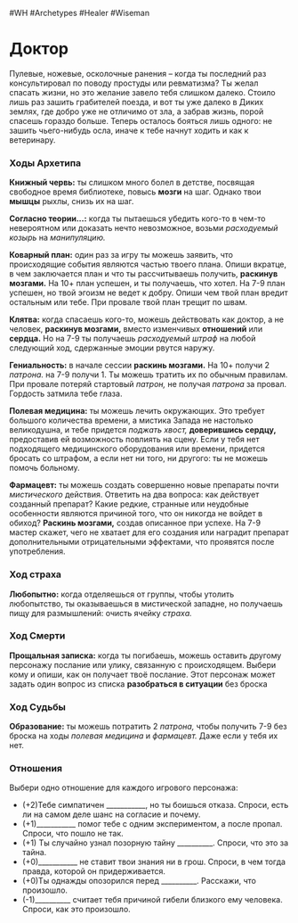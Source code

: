 #WH #Archetypes #Healer #Wiseman 

# Доктор
Пулевые, ножевые, осколочные ранения – когда ты  последний раз консультировал по поводу простуды  или ревматизма? Ты желал спасать жизни, но это  желание завело тебя слишком далеко. Стоило лишь раз  зашить грабителей поезда, и вот ты уже далеко в Диких  землях, где добро уже не отличимо от зла, а забрав  жизнь, порой спасешь гораздо больше. Теперь осталось  бояться лишь одного: не зашить чьего-нибудь осла,  иначе к тебе начнут ходить и как к ветеринару.

### Ходы Архетипа 

**Книжный червь:** ты слишком много болел в детстве,  посвящая свободное время библиотеке, повысь **мозги** на  шаг. Однако твои **мышцы** рыхлы, снизь их на шаг.  

**Согласно теории...:** когда ты пытаешься убедить кого-то в чем-то невероятном или доказать нечто невозможное,  возьми *расходуемый козырь* на *манипуляцию.*  

**Коварный план:** один раз за игру ты можешь заявить,  что происходящие события являются частью твоего плана.  Опиши вкратце, в чем заключается план и что ты  рассчитываешь получить, **раскинув мозгами.** На 10+ план  успешен, и ты получаешь, что хотел. На 7-9 план успешен,  но твой эгоизм не ведет к добру. Опиши чем твой план  вредит остальным или тебе. При провале твой план трещит  по швам.  

**Клятва:** когда спасаешь кого-то, можешь действовать  как доктор, а не человек, **раскинув мозгами,** вместо  изменчивых **отношений** или **сердца.** Но на 7-9 ты  получаешь *расходуемый штраф* на любой следующий  ход, сдержанные эмоции рвутся наружу.  

**Гениальность:** в начале сессии **раскинь мозгами.** На  10+ получи 2 *патрона.* на 7-9 получи 1. Ты можешь  тратить их по обычным правилам. При провале потеряй  стартовый *патрон,* не получая *патрона* за провал.  Гордость затмила тебе глаза.  

**Полевая медицина:** ты можешь лечить окружающих.  Это требует большого количества времени, а мистика  Запада не настолько великодушна, и тебе придется  *поджать хвост,* **доверившись сердцу,** предоставив ей  возможность повлиять на сцену. Если у тебя нет  подходящего медицинского оборудования или времени,  придется бросать со штрафом, а если нет ни того, ни  другого: ты не можешь помочь больному.  

**Фармацевт:** ты можешь создать совершенно новые  препараты почти *мистического* действия. Ответить на два  вопроса: как действует созданный препарат? Какие редкие,  странные или неудобные особенности являются причиной  того, что он никогда не войдет в обиход? **Раскинь  мозгами,** создав описанное при успехе. На 7-9 мастер  скажет, чего не хватает для его создания или наградит  препарат дополнительными отрицательными эффектами,  что проявятся после употребления.

### Ход страха  
**Любопытно:** когда отделяешься от группы, чтобы утолить  любопытство, ты оказываешься в мистической западне, но  получаешь пищу для размышлений: очисть ячейку *страха.*

### Ход Смерти  
**Прощальная записка:** когда ты погибаешь, можешь  оставить другому персонажу послание или улику, связанную с  происходящем. Выбери кому и опиши, как он получает твоё  послание. Этот персонаж может задать один вопрос из списка  **разобраться в ситуации** без броска

### Ход Судьбы  
**Образование:** ты можешь потратить 2 *патрона,* чтобы  получить 7-9 без броска на ходы *полевая медицина* и  *фармацевт.* Даже если у тебя их нет. 

### Отношения  
Выбери одно отношение для каждого игрового персонажа:  
- (+2)Тебе симпатичен \_\_\_\_\_\_\_\_\_\__, но ты боишься отказа.  Спроси, есть ли на самом деле шанс на согласие и почему.  
- (+1)\_\_\_\_\_\_\_\_\_\__ помог тебе с одним экспериментом, а после  пропал. Спроси, что пошло не так.  
- (+1) Ты случайно узнал позорную тайну \_\_\_\_\_\_\_\_\_\_. Спроси,  что это за тайна.  
- (+0)\_\_\_\_\_\_\_\_\_\__ не ставит твои знания ни в грош. Спроси, в  чем тогда правда, которой он придерживается.  
- (+0)Ты однажды опозорился перед \_\_\_\_\_\_\_\_\_\_. Расскажи, что  произошло.  
- (-1)\_\_\_\_\_\_\_\_\_\_ считает тебя причиной гибели близкого ему  человека. Спроси, как это произошло. 